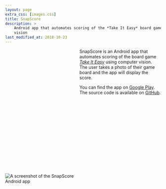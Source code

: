 ```yaml
---
layout: page
extra_css: [images.css]
title: SnapScore
description: >
    Android app that automates scoring of the *Take It Easy* board game using computer
    vision
last_modified_at: 2018-10-23
---
```


<style>
main p:last-child { margin-bottom: 0.25em }
main { margin-bottom: 0.75em }
</style>

<div class="confined-img-aspect-ratio-box"
     style="float: left; margin-right: 1em; margin-bottom: 0.25em; width: 45%;
            padding-top: calc(1280 / 720 * 45%)">
<img class="aspect-ratio-box-inside"
     src="{{ "/assets/snapscore-screenshot.png" | relative_url }}"
     alt="A screenshot of the SnapScore Android app">
</div>

SnapScore is an Android app that automates scoring of the board game [*Take It Easy*][]
using computer vision.  The user takes a photo of their game board and the app will
display the score.

You can find the app on [Google Play][].  The source code is available on [GitHub][].

[*Take It Easy*]: http://www.burleygames.com/board-games/take-it-easy/
[Google Play]: https://play.google.com/store/apps/details?id=xyz.meribold.snapscore
[GitHub]: https://github.com/meribold/snapscore-android
